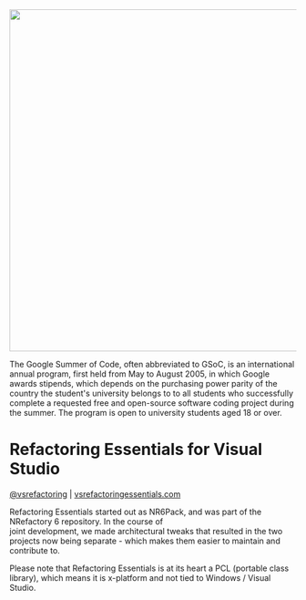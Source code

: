 <img src="http://about.glasslabgames.org/wp-content/uploads/2015/02/image01.jpg" width="600" style="max-width:100%;">

The Google Summer of Code, often abbreviated to GSoC, is an international annual program, first held from May to August 2005, in which Google awards stipends, which depends on the purchasing power parity of the country the student's university belongs to to all students who successfully complete a requested free and open-source software coding project during the summer. The program is open to university students aged 18 or over.

# Refactoring Essentials for Visual Studio

[@vsrefactoring](https://twitter.com/vsrefactoring) | [vsrefactoringessentials.com](http://vsrefactoringessentials.com/)

Refactoring Essentials started out as NR6Pack, and was part of the NRefactory 6 repository. In the course of  
joint development, we made architectural tweaks that resulted in the two projects now being separate - which
makes them easier to maintain and contribute to.

Please note that Refactoring Essentials is at its heart a PCL (portable class library), which means it is x-platform and
not tied to Windows / Visual Studio.
